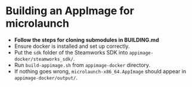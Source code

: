 # Building an AppImage for microlaunch
- **Follow the steps for cloning submodules in BUILDING.md**
- Ensure docker is installed and set up correctly.
- Put the `sdk` folder of the Steamworks SDK into `appimage-docker/steamworks_sdk/`.
- Run `build-appimage.sh` from `appimage-docker` directory.
- If nothing goes wrong, `microlaunch-x86_64.AppImage` should appear in `appimage-docker/output/`.